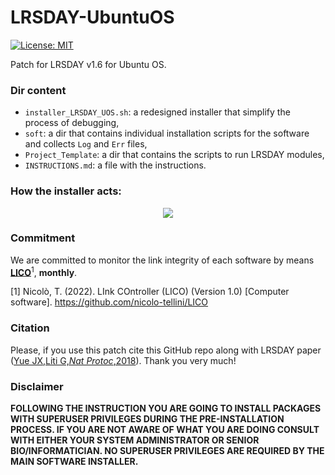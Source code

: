 # LRSDAY-UbuntuOS

[![License: MIT](https://img.shields.io/badge/License-MIT-yellow.svg)](https://opensource.org/licenses/MIT)

Patch for LRSDAY v1.6 for Ubuntu OS.

### Dir content
 - ```installer_LRSDAY_UOS.sh```: a redesigned installer that simplify the process of debugging,</br>
 - ```soft```: a dir that contains individual installation scripts for the software and collects ```Log``` and ```Err``` files, </br>
 - ```Project_Template```: a dir that contains the scripts to run LRSDAY modules,</br>
 - ```INSTRUCTIONS.md```: a file with the instructions.</br>

### How the installer acts: 
<p align="center">
  <img src="https://github.com/nicolo-tellini/LRSDAY-UbuntuOS/blob/main/installer_patch_LRSDAY.jpg" />
</p>

### Commitment
We are committed to monitor the link integrity of each software by means [**LICO**](https://github.com/nicolo-tellini/LICO)<sup>1</sup>, **monthly**.

[1] Nicolò, T. (2022). LInk COntroller (LICO) (Version 1.0) [Computer software]. https://github.com/nicolo-tellini/LICO

### Citation 

Please, if you use this patch cite this GitHub repo along with LRSDAY paper ([Yue JX,Liti G,*Nat Protoc*,2018](https://www.nature.com/articles/nprot.2018.025)).
Thank you very much!

### Disclaimer
**FOLLOWING THE INSTRUCTION YOU ARE GOING TO INSTALL PACKAGES WITH SUPERUSER PRIVILEGES DURING THE PRE-INSTALLATION PROCESS. IF YOU ARE NOT AWARE OF WHAT YOU ARE DOING CONSULT WITH EITHER YOUR SYSTEM ADMINISTRATOR OR SENIOR BIO/INFORMATICIAN. NO SUPERUSER PRIVILEGES ARE REQUIRED BY THE MAIN SOFTWARE INSTALLER.**
